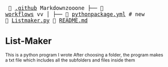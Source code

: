 <big><pre>
📄 [.github](./.github)      Markdownzooone
├── 📄 [workflows](./.github/workflows) vv
│   ├── 📜 [pythonpackage.yml](./.github/workflows/pythonpackage.yml) # new
📄 [Listmaker.py](./Listmaker.py) 
📄 [README.md](./README.md) 
</pre></big>

# List-Maker
This is a python program I wrote
After choosing a folder, the program makes a txt file which includes all the subfolders and files inside them

